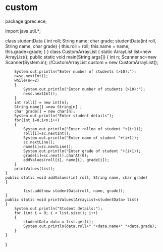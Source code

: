 # custom
package gprec.ece;

import java.util.*; 

class studentData 
{ 
	int roll; 
	String name; 
	char grade; 
	studentData(int roll, String name, char grade) 
	{ 
		this.roll = roll; 
		this.name = name; 
		this.grade=grade; 
	} 
} 
class CustomArrayList 
{ 
	static ArrayList<studentData> list=new ArrayList<studentData>();
	public static void main(String args[]) 
	{ 
		int n;
		Scanner sc=new Scanner(System.in);
		//CustomArrayList custom = new CustomArrayList(); 
		
		System.out.println("Enter number of students (>10):");
	    n=sc.nextInt();
		while(n<=2)
		{
			System.out.println("Enter number of students (>10):");
			n=sc.nextInt();
		}
		int roll[] = new int[n]; 
		String name[] =new String[n] ; 
		char grade[] = new char[n]; 
        System.out.println("Enter student details");
        for(int i=0;i<n;i++)
        {
        	System.out.println("Enter rollno of student "+(i+1)); 
            roll[i]=sc.nextInt();
            System.out.println("Enter name of student "+(i+1)); 
            sc.nextLine();
            name[i]=sc.nextLine();
            System.out.println("Enter grade of student "+(i+1)); 
            grade[i]=sc.next().charAt(0);
            addValues(roll[i], name[i], grade[i]); 
        }
        printValues(list);
	} 
	public static void addValues(int roll, String name, char grade) 
	{
			 
			list.add(new studentData(roll, name, grade));  
	} 
	public static void printValues(ArrayList<studentData> list) 
	{ 
		System.out.println("Student details:");
		for (int i = 0; i < list.size(); i++) 
		{ 
			studentData data = list.get(i); 
			System.out.println(data.roll+" "+data.name+" "+data.grade); 
		} 
	} 
} 

